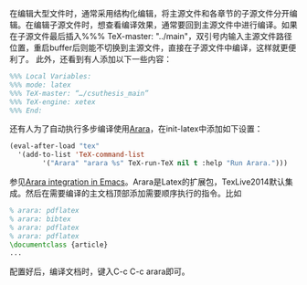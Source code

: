在编辑大型文件时，通常采用结构化编辑，将主源文件和各章节的子源文件分开编辑。在编辑子源文件时，想查看编译效果，通常要回到主源文件中进行编译。如果在子源文件最后插入%%% TeX-master: "../main"，双引号内输入主源文件路径位置，重启buffer后则能不切换到主源文件，直接在子源文件中编译，这样就更便利了。
此外，还看到有人添加以下一些内容：
```latex
%%% Local Variables:
%%% mode: latex
%%% TeX-master: “…/csuthesis_main”
%%% TeX-engine: xetex
%%% End:
```
还有人为了自动执行多步编译使用[Arara](https://github.com/cereda/arara)，在init-latex中添加如下设置：
```lisp
(eval-after-load "tex"
  '(add-to-list 'TeX-command-list
        '("Arara" "arara %s" TeX-run-TeX nil t :help "Run Arara.")))
```
参见[Arara integration in Emacs](http://emacs.stackexchange.com/questions/9715/arara-integration-in-emacs)。Arara是Latex的扩展包，TexLive2014默认集成。然后在需要编译的主文档顶部添加需要顺序执行的指令。比如
```latex
% arara: pdflatex
% arara: bibtex
% arara: pdflatex
% arara: pdflatex
\documentclass {article}
...
```
配置好后，编译文档时，键入C-c C-c arara即可。